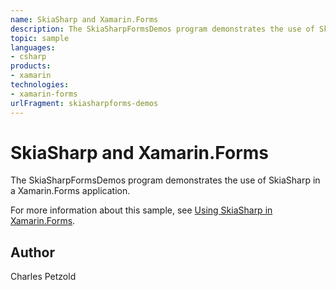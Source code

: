 ```yaml
---
name: SkiaSharp and Xamarin.Forms
description: The SkiaSharpFormsDemos program demonstrates the use of SkiaSharp in a Xamarin.Forms application.
topic: sample
languages:
- csharp
products:
- xamarin
technologies:
- xamarin-forms
urlFragment: skiasharpforms-demos
---
```

SkiaSharp and Xamarin.Forms
================

The SkiaSharpFormsDemos program demonstrates the use of SkiaSharp in a Xamarin.Forms application.

For more information about this sample, see [Using SkiaSharp in Xamarin.Forms](https://docs.microsoft.com/en-us/xamarin/xamarin-forms/user-interface/graphics/skiasharp/).

Author
------
Charles Petzold